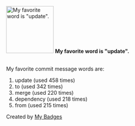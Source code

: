 <img src="https://my-badges.github.io/my-badges/favorite-word.png" alt="My favorite word is &quot;update&quot;." title="My favorite word is &quot;update&quot;." width="128">
<strong>My favorite word is &quot;update&quot;.</strong>
<br><br>

My favorite commit message words are:

1. update (used 458 times)
2. to (used 342 times)
3. merge (used 220 times)
4. dependency (used 218 times)
5. from (used 215 times)


Created by <a href="https://github.com/my-badges/my-badges">My Badges</a>